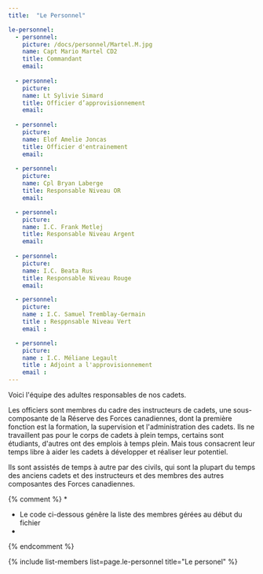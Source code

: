 ```yaml
---
title:  "Le Personnel"  

le-personnel:
  - personnel:
    picture: /docs/personnel/Martel.M.jpg
    name: Capt Mario Martel CD2
    title: Commandant
    email:
      
  - personnel:
    picture: 
    name: Lt Sylivie Simard
    title: Officier d’approvisionnement
    email: 
  
  - personnel:
    picture: 
    name: Elof Amelie Joncas
    title: Officier d'entrainement
    email:
  
  - personnel:
    picture: 
    name: Cpl Bryan Laberge
    title: Responsable Niveau OR
    email:

  - personnel:
    picture: 
    name: I.C. Frank Metlej
    title: Responsable Niveau Argent
    email: 
  
  - personnel:
    picture: 
    name: I.C. Beata Rus
    title: Responsable Niveau Rouge
    email:

  - personnel:
    picture:
    name : I.C. Samuel Tremblay-Germain
    title : Resppnsable Niveau Vert
    email :

  - personnel:
    picture:
    name : I.C. Méliane Legault
    title : Adjoint a l'approvisionnement
    email :
---
```


Voici l'équipe des adultes responsables de nos cadets.

Les officiers sont membres du cadre des instructeurs de cadets, une sous-composante de la Réserve des Forces canadiennes, dont la première fonction est la formation, la supervision et l'administration des cadets. Ils ne travaillent pas pour le corps de cadets à plein temps, certains sont étudiants, d'autres ont des emplois à temps plein. Mais tous consacrent leur temps libre à aider les cadets à développer et réaliser leur potentiel.

Ils sont assistés de temps à autre par des civils, qui sont la plupart du temps des anciens cadets et des instructeurs et des membres des autres composantes des Forces canadiennes.




{% comment %}
*
*  Le code ci-dessous génêre la liste des membres gérées au début du fichier
*
{% endcomment %}

{% include list-members list=page.le-personnel title="Le personel" %}
